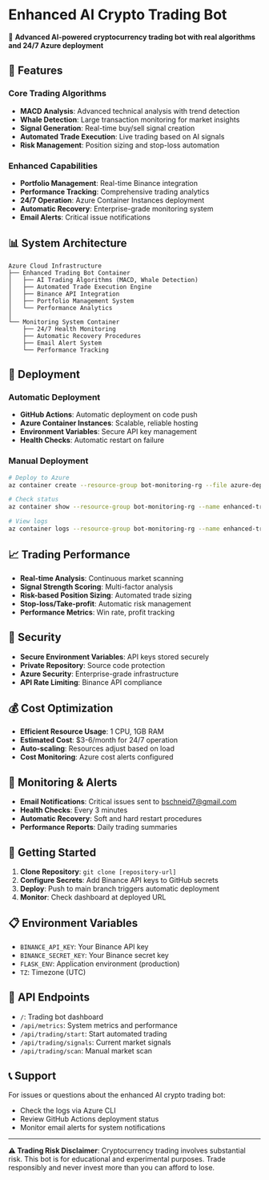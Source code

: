 # Enhanced AI Crypto Trading Bot

🤖 **Advanced AI-powered cryptocurrency trading bot with real algorithms and 24/7 Azure deployment**

## 🚀 Features

### Core Trading Algorithms
- **MACD Analysis**: Advanced technical analysis with trend detection
- **Whale Detection**: Large transaction monitoring for market insights
- **Signal Generation**: Real-time buy/sell signal creation
- **Automated Trade Execution**: Live trading based on AI signals
- **Risk Management**: Position sizing and stop-loss automation

### Enhanced Capabilities
- **Portfolio Management**: Real-time Binance integration
- **Performance Tracking**: Comprehensive trading analytics
- **24/7 Operation**: Azure Container Instances deployment
- **Automatic Recovery**: Enterprise-grade monitoring system
- **Email Alerts**: Critical issue notifications

## 📊 System Architecture

```
Azure Cloud Infrastructure
├── Enhanced Trading Bot Container
│   ├── AI Trading Algorithms (MACD, Whale Detection)
│   ├── Automated Trade Execution Engine
│   ├── Binance API Integration
│   ├── Portfolio Management System
│   └── Performance Analytics
│
└── Monitoring System Container
    ├── 24/7 Health Monitoring
    ├── Automatic Recovery Procedures
    ├── Email Alert System
    └── Performance Tracking
```

## 🔧 Deployment

### Automatic Deployment
- **GitHub Actions**: Automatic deployment on code push
- **Azure Container Instances**: Scalable, reliable hosting
- **Environment Variables**: Secure API key management
- **Health Checks**: Automatic restart on failure

### Manual Deployment
```bash
# Deploy to Azure
az container create --resource-group bot-monitoring-rg --file azure-deploy.yml

# Check status
az container show --resource-group bot-monitoring-rg --name enhanced-trading-bot

# View logs
az container logs --resource-group bot-monitoring-rg --name enhanced-trading-bot
```

## 📈 Trading Performance

- **Real-time Analysis**: Continuous market scanning
- **Signal Strength Scoring**: Multi-factor analysis
- **Risk-based Position Sizing**: Automated trade sizing
- **Stop-loss/Take-profit**: Automatic risk management
- **Performance Metrics**: Win rate, profit tracking

## 🔐 Security

- **Secure Environment Variables**: API keys stored securely
- **Private Repository**: Source code protection
- **Azure Security**: Enterprise-grade infrastructure
- **API Rate Limiting**: Binance API compliance

## 💰 Cost Optimization

- **Efficient Resource Usage**: 1 CPU, 1GB RAM
- **Estimated Cost**: $3-6/month for 24/7 operation
- **Auto-scaling**: Resources adjust based on load
- **Cost Monitoring**: Azure cost alerts configured

## 📧 Monitoring & Alerts

- **Email Notifications**: Critical issues sent to bschneid7@gmail.com
- **Health Checks**: Every 3 minutes
- **Automatic Recovery**: Soft and hard restart procedures
- **Performance Reports**: Daily trading summaries

## 🎯 Getting Started

1. **Clone Repository**: `git clone [repository-url]`
2. **Configure Secrets**: Add Binance API keys to GitHub secrets
3. **Deploy**: Push to main branch triggers automatic deployment
4. **Monitor**: Check dashboard at deployed URL

## 📋 Environment Variables

- `BINANCE_API_KEY`: Your Binance API key
- `BINANCE_SECRET_KEY`: Your Binance secret key
- `FLASK_ENV`: Application environment (production)
- `TZ`: Timezone (UTC)

## 🔗 API Endpoints

- `/`: Trading bot dashboard
- `/api/metrics`: System metrics and performance
- `/api/trading/start`: Start automated trading
- `/api/trading/signals`: Current market signals
- `/api/trading/scan`: Manual market scan

## 📞 Support

For issues or questions about the enhanced AI crypto trading bot:
- Check the logs via Azure CLI
- Review GitHub Actions deployment status
- Monitor email alerts for system notifications

---

**⚠️ Trading Risk Disclaimer**: Cryptocurrency trading involves substantial risk. This bot is for educational and experimental purposes. Trade responsibly and never invest more than you can afford to lose.



